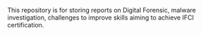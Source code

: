 This repository is for storing reports on Digital Forensic, malware investigation, challenges to improve skills aiming to achieve IFCI certification.
